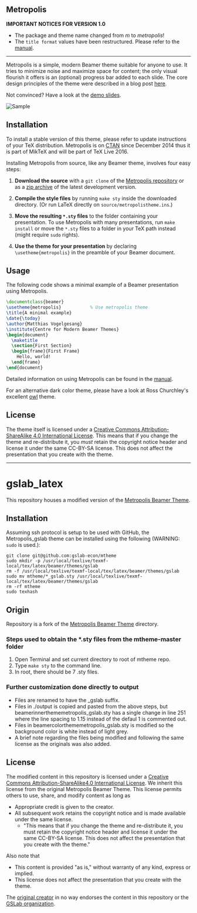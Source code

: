 ## Metropolis


**IMPORTANT NOTICES FOR VERSION 1.0**

* The package and theme name changed from *m* to *metropolis*!
* The `title format` values have been restructured. Please refer to the
  [manual][].

---

Metropolis is a simple, modern Beamer theme suitable for anyone to use. It tries
to minimize noise and maximize space for content; the only visual flourish it
offers is an (optional) progress bar added to each slide. The core design
principles of the theme were described in a blog post
[here](http://bloerg.net/2014/09/20/a-modern-beamer-theme.html).

Not convinced? Have a look at the [demo slides][].

![Sample](http://i.imgur.com/Bxu52fz.png)


## Installation

To install a stable version of this theme, please refer to update instructions
of your TeX distribution. Metropolis is on [CTAN][] since December
2014 thus it is part of MikTeX and will be part of TeX Live 2016.

Installing Metropolis from source, like any Beamer theme, involves four easy
steps:

1. **Download the source** with a `git clone` of the [Metropolis repository](https://github.com/matze/mtheme) or as a [zip archive](https://github.com/matze/mtheme/archive/master.zip) of the latest development version.

2. **Compile the style files** by running `make sty` inside the downloaded
    directory. (Or run LaTeX directly on `source/metropolistheme.ins`.)

3. **Move the resulting `*.sty` files** to the folder containing your
   presentation. To use Metropolis with many presentations, run `make install`
   or move the `*.sty` files to a folder in your TeX path instead (might require
   `sudo` rights).

4. **Use the theme for your presentation** by declaring `\usetheme{metropolis}` in
    the preamble of your Beamer document.


## Usage

The following code shows a minimal example of a Beamer presentation using
Metropolis.

```latex
\documentclass{beamer}
\usetheme{metropolis}           % Use metropolis theme
\title{A minimal example}
\date{\today}
\author{Matthias Vogelgesang}
\institute{Centre for Modern Beamer Themes}
\begin{document}
  \maketitle
  \section{First Section}
  \begin{frame}{First Frame}
    Hello, world!
  \end{frame}
\end{document}
```

Detailed information on using Metropolis can be found in the [manual][].

For an alternative dark color theme, please have a look at Ross Churchley's
excellent [owl](https://github.com/rchurchley/beamercolortheme-owl) theme.


## License

The theme itself is licensed under a [Creative Commons Attribution-ShareAlike
4.0 International License](http://creativecommons.org/licenses/by-sa/4.0/). This
means that if you change the theme and re-distribute it, you *must* retain the
copyright notice header and license it under the same CC-BY-SA license. This
does not affect the presentation that you create with the theme.


[demo slides]: http://mirrors.ctan.org/macros/latex/contrib/beamer-contrib/themes/metropolis/demo/demo.pdf
[manual]: http://mirrors.ctan.org/macros/latex/contrib/beamer-contrib/themes/metropolis/doc/metropolistheme.pdf
[CTAN]: http://ctan.org/pkg/beamertheme-metropolis



-------
# gslab_latex

This repository houses a modified version of the [Metropolis Beamer Theme](https://github.com/matze/mtheme).

## Installation

Assuming ssh protocol is setup to be used with GitHub, the Metropolis_gslab theme can be installed using the following (WARNING: `sudo` is used.):

```
git clone git@github.com:gslab-econ/mtheme
sudo mkdir -p /usr/local/texlive/texmf-local/tex/latex/beamer/themes/gslab
rm -f /usr/local/texlive/texmf-local/tex/latex/beamer/themes/gslab
sudo mv mtheme/*_gslab.sty /usr/local/texlive/texmf-local/tex/latex/beamer/themes/gslab
rm -rf mtheme
sudo texhash
```

## Origin

Repository is a fork of the [Metropolis Beamer Theme](https://github.com/matze/mtheme) directory.

### Steps used to obtain the *.sty files from the mtheme-master folder

1. Open Terminal and set current directory to root of mtheme repo.
2. Type `make sty` to the command line.
3. In root, there should be 7 .sty files. 

### Further customization done directly to output

- Files are renamed to have the _gslab suffix.
- Files in ./output is copied and pasted from the above steps, but beamerinnerthememetropolis_gslab.sty has a single change in line 251 where the line spacing to 1.15 instead of the defaul 1 is commented out.
- Files in beamercolorthememetropolis_gslab.sty is modified so the background color is white instead of light grey.
- A brief note regarding the files being modified and following the same license as the originals was also added.

## License

The modified content in this repository is licensed under a [Creative Commons Attribution-ShareAlike4.0 International License](http://creativecommons.org/licenses/by-sa/4.0/). We inherit this license from the original Metropolis Beamer Theme. This license permits others to use, share, and modify content as long as 

  *  Appropriate credit is given to the creator.
  *  All subsequent work retains the copyright notice and is made available under the same license. 
      * "This means that if you change the theme and re-distribute it, you must retain the copyright notice header and license it under the same CC-BY-SA license. This does not affect the presentation that you create with the theme."

Also note that

  *  This content is provided "as is," without warranty of any kind, express or implied.
  *  This license does not affect the presentation that you create with the theme.

The [original creator](https://github.com/matze/mtheme) in no way endorses the content in this repository or the [GSLab organization](https://github.com/gslab-econ). 


